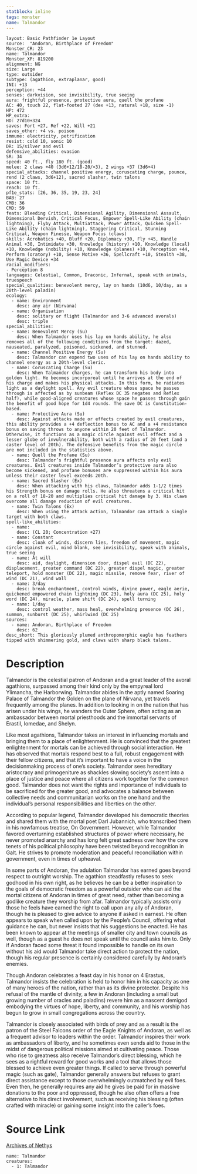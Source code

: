 ```yaml
---
statblock: inline
tags: monster
name: Talmandor
---
```

```statblock
layout: Basic Pathfinder 1e Layout
source:  "Andoran, Birthplace of Freedom"
Monster_CR: 23
name: Talmandor
Monster_XP: 819200
alignment: NG
size: Large
type: outsider
subtype: (agathion, extraplanar, good)
INI: +13
perception: +44
senses: darkvision, see invisibility, true seeing
aura: frightful presence, protective aura, quell the profane
AC: 40, touch 22, flat-footed 27 (dex +13, natural +18, size -1)
HP: 472
HP_extra: 
HD: 27d10+324
saves: Fort +27, Ref +22, Will +21
saves_other: +4 vs. poison
immune: electricity, petrification
resist: cold 10, sonic 10
DR: 15/silver and evil
defensive_abilities: evasion
SR: 34
speed: 40 ft., fly 180 ft. (good)
melee: 2 claws +40 (3d6+12/18-20/×3), 2 wings +37 (3d6+4)
special_attacks: channel positive energy, coruscating charge, pounce, rend (2 claws, 3d6+12), sacred slasher, twin talons
space: 10 ft.
reach: 10 ft.
pf1e_stats: [26, 36, 35, 19, 23, 24]
BAB: 27
CMB: 36
CMD: 59
feats: Bleeding Critical, Dimensional Agility, Dimensional Assault, Dimensional Dervish, Critical Focus, Empower Spell-Like Ability (chain lightning), Flyby Attack, Multiattack, Power Attack, Quicken Spell-Like Ability (chain lightning), Staggering Critical, Stunning Critical, Weapon Finesse, Weapon Focus (claws)
skills: Acrobatics +40, Bluff +20, Diplomacy +30, Fly +45, Handle Animal +30, Intimidate +30, Knowledge (history) +10, Knowledge (local) +10, Knowledge (nobility) +10, Knowledge (planes) +10, Perception +44, Perform (oratory) +10, Sense Motive +36, Spellcraft +10, Stealth +38, Use Magic Device +34
racial_modifiers:
- Perception 8
languages: Celestial, Common, Draconic, Infernal, speak with animals, truespeech
special_qualities: benevolent mercy, lay on hands (10d6, 10/day, as a 20th-level paladin)
ecology:
  - name: Environment
    desc: any air (Nirvana)
  - name: Organisation
    desc: solitary or flight (Talmandor and 3-6 advanced avorals)
    desc: triple
special_abilities:
  - name: Benevolent Mercy (Su)
    desc: When Talmandor uses his lay on hands ability, he also removes all of the following conditions from the target: dazed, nauseated, paralyzed, poisoned, sickened, and stunned.
  - name: Channel Positive Energy (Su)
    desc: Talmandor can expend two uses of his lay on hands ability to channel energy as a 20th-level cleric.
  - name: Coruscating Charge (Su)
    desc: When Talmandor charges, he can transform his body into golden light. He becomes incorporeal until he arrives at the end of his charge and makes his physical attacks. In this form, he radiates light as a daylight spell. Any evil creature whose space he passes through is affected as by sunbeam (Reflex DC 35 negates and Reflex half), while good-aligned creatures whose space he passes through gain the benefit of good hope for 1d4 rounds. The save DC is Constitution-based.
  - name: Protective Aura (Su)
    desc: Against attacks made or effects created by evil creatures, this ability provides a +4 deflection bonus to AC and a +4 resistance bonus on saving throws to anyone within 20 feet of Talmandor. Otherwise, it functions as a magic circle against evil effect and a lesser globe of invulnerability, both with a radius of 20 feet (and a caster level of 20th). The defensive benefits from the magic circle are not included in the statistics above.
  - name: Quell the Profane (Su)
    desc: Talmandor’s frightful presence aura affects only evil creatures. Evil creatures inside Talmandor’s protective aura also become sickened, and profane bonuses are suppressed within his aura unless their caster level exceeds 20th.
  - name: Sacred Slasher (Ex)
    desc: When attacking with his claws, Talmandor adds 1-1/2 times his Strength bonus on damage rolls. He also threatens a critical hit on a roll of 18-20 and multiplies critical hit damage by 3. His claws overcome all damage reduction of evil creatures.
  - name: Twin Talons (Ex)
    desc: When using the attack action, Talmandor can attack a single target with both claws.
spell-like_abilities:
  - name:
    desc: (CL 20; Concentration +27)
  - name: Constant
    desc: cloak of winds, discern lies, freedom of movement, magic circle against evil, mind blank, see invisibility, speak with animals, true seeing
  - name: At will
    desc: aid, daylight, dimension door, dispel evil (DC 22), displacement, greater command (DC 22), greater dispel magic, greater teleport, hold monster (DC 22), magic missile, remove fear, river of wind (DC 21), wind wall
  - name: 3/day
    desc: break enchantment, control winds, divine power, eagle aerie, quickened empowered chain lightning (DC 23), holy aura (DC 25), holy word (DC 24), miracle, plane shift (DC 24), spell turning
  - name: 1/day
    desc: control weather, mass heal, overwhelming presence (DC 26), summon, sunburst (DC 25), whirlwind (DC 25)
sources:
  - name: Andoran, Birthplace of Freedom
    desc: 62
desc_short: This gloriously plumed anthropomorphic eagle has feathers tipped with shimmering gold, and claws with sharp black talons.
```
# Description
Talmandor is the celestial patron of Andoran and a great leader of the avoral agathions, surpassed among their kind only by the empyreal lord Ylimancha, the Harborwing. Talmandor abides in the aptly named Soaring Palace of Talmandor the Golden on the plane of Nirvana, yet travels frequently among the planes. In addition to looking in on the nation that has arisen under his wings, he wanders the Outer Sphere, often acting as an ambassador between mortal priesthoods and the immortal servants of Erastil, Iomedae, and Shelyn.

Like most agathions, Talmandor takes an interest in influencing mortals and bringing them to a place of enlightenment. He is convinced that the greatest enlightenment for mortals can be achieved through social interaction. He has observed that mortals respond best to a full, robust engagement with their fellow citizens, and that it’s important to have a voice in the decisionmaking process of one’s society. Talmandor sees hereditary aristocracy and primogeniture as shackles slowing society’s ascent into a place of justice and peace where all citizens work together for the common good. Talmandor does not want the rights and importance of individuals to be sacrificed for the greater good, and advocates a balance between collective needs and communitarian works on the one hand and the individual’s personal responsibilities and liberties on the other.

According to popular legend, Talmandor developed his democratic theories and shared them with the mortal poet Darl Jubannich, who transcribed them in his nowfamous treatise, On Government. However, while Talmandor favored overturning established structures of power where necessary, he never promoted anarchy and has long felt great sadness over how the core tenets of his political philosophy have been twisted beyond recognition in Galt. He strives to promote moderation and peaceful reconciliation within government, even in times of upheaval.

In some parts of Andoran, the adulation Talmandor has earned goes beyond respect to outright worship. The agathion steadfastly refuses to seek godhood in his own right, as he believes he can be a better inspiration to the goals of democratic freedom as a powerful outsider who can aid the mortal citizens of Andoran in times of great need, rather than becoming a godlike creature they worship from afar. Talmandor typically assists only those he feels have earned the right to call upon any ally of Andoran, though he is pleased to give advice to anyone if asked in earnest. He often appears to speak when called upon by the People’s Council, offering what guidance he can, but never insists that his suggestions be enacted. He has been known to appear at the meetings of smaller city and town councils as well, though as a guest he does not speak until the council asks him to. Only if Andoran faced some threat it found impossible to handle on its own without his aid would Talmandor take direct action to protect the nation, though his regular presence is certainly considered carefully by Andoran’s enemies.

Though Andoran celebrates a feast day in his honor on 4 Erastus, Talmandor insists the celebration is held to honor him in his capacity as one of many heroes of the nation, rather than as its divine protector. Despite his refusal of the mantle of divinity, a few in Andoran (including a small but growing number of oracles and paladins) revere him as a nascent demigod embodying the virtues of hope, liberty, and community, and his worship has begun to grow in small congregations across the country.

Talmandor is closely associated with birds of prey and as a result is the patron of the Steel Falcons order of the Eagle Knights of Andoran, as well as a frequent advisor to leaders within the order. Talmandor inspires their work as ambassadors of liberty, and he sometimes even sends aid to those in the midst of dangerous political missions aimed at cultivating peace. Those who rise to greatness also receive Talmandor’s direct blessing, which he sees as a rightful reward for good works and a tool that allows those blessed to achieve even greater things. If called to serve through powerful magic (such as gate), Talmandor generally answers but refuses to grant direct assistance except to those overwhelmingly outmatched by evil foes. Even then, he generally requires any aid he gives be paid for in massive donations to the poor and oppressed, though he also often offers a free alternative to his direct involvement, such as receiving his blessing (often crafted with miracle) or gaining some insight into the caller’s foes.
# Source Link
[Archives of Nethys](https://aonprd.com/MonsterDisplay.aspx?ItemName=Talmandor)
```encounter-table
name: Talmandor
creatures:
  - 1: Talmandor
```
